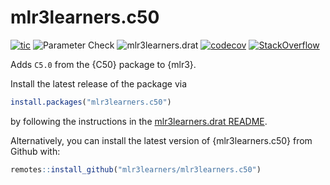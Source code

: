 # mlr3learners.c50

<!-- badges: start -->
[![tic](https://github.com/mlr3learners/mlr3learners.c50/workflows/tic/badge.svg?branch=master)](https://github.com/mlr3learners/mlr3learners.c50/actions)
![Parameter Check](https://github.com/mlr3learners/mlr3learners.c50/workflows/Parameter%20Check/badge.svg?branch=master)
![mlr3learners.drat](https://github.com/mlr3learners/mlr3learners.c50/workflows/mlr3learners.drat/badge.svg?branch=master)
[![codecov](https://codecov.io/gh/mlr3learners/mlr3learners.c50/branch/master/graph/badge.svg)](https://codecov.io/gh/mlr3learners/mlr3learners.c50)
[![StackOverflow](https://img.shields.io/badge/stackoverflow-mlr3-orange.svg)](https://stackoverflow.com/questions/tagged/mlr3)
<!-- badges: end -->

Adds `C5.0` from the {C50} package to {mlr3}.

Install the latest release of the package via

```r
install.packages("mlr3learners.c50")
```

by following the instructions in the [mlr3learners.drat README](https://github.com/mlr3learners/mlr3learners.drat).

Alternatively, you can install the latest version of {mlr3learners.c50} from Github with:

```r
remotes::install_github("mlr3learners/mlr3learners.c50")
```
